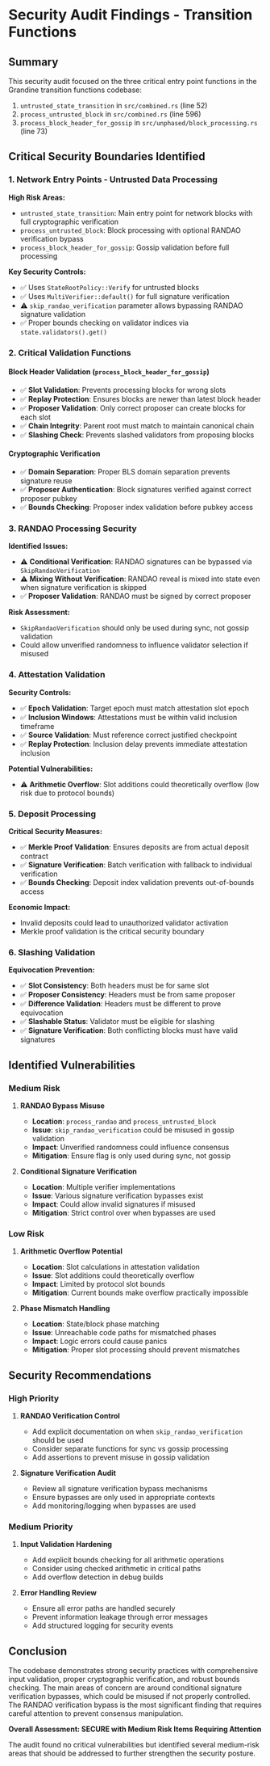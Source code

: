 # Security Audit Findings - Transition Functions

## Summary

This security audit focused on the three critical entry point functions in the Grandine transition functions codebase:

1. `untrusted_state_transition` in `src/combined.rs` (line 52)
2. `process_untrusted_block` in `src/combined.rs` (line 596) 
3. `process_block_header_for_gossip` in `src/unphased/block_processing.rs` (line 73)

## Critical Security Boundaries Identified

### 1. Network Entry Points - Untrusted Data Processing

**High Risk Areas:**
- `untrusted_state_transition`: Main entry point for network blocks with full cryptographic verification
- `process_untrusted_block`: Block processing with optional RANDAO verification bypass
- `process_block_header_for_gossip`: Gossip validation before full processing

**Key Security Controls:**
- ✅ Uses `StateRootPolicy::Verify` for untrusted blocks
- ✅ Uses `MultiVerifier::default()` for full signature verification  
- ⚠️ `skip_randao_verification` parameter allows bypassing RANDAO signature validation
- ✅ Proper bounds checking on validator indices via `state.validators().get()`

### 2. Critical Validation Functions

#### Block Header Validation (`process_block_header_for_gossip`)
- ✅ **Slot Validation**: Prevents processing blocks for wrong slots
- ✅ **Replay Protection**: Ensures blocks are newer than latest block header
- ✅ **Proposer Validation**: Only correct proposer can create blocks for each slot
- ✅ **Chain Integrity**: Parent root must match to maintain canonical chain
- ✅ **Slashing Check**: Prevents slashed validators from proposing blocks

#### Cryptographic Verification
- ✅ **Domain Separation**: Proper BLS domain separation prevents signature reuse
- ✅ **Proposer Authentication**: Block signatures verified against correct proposer pubkey
- ✅ **Bounds Checking**: Proposer index validation before pubkey access

### 3. RANDAO Processing Security

**Identified Issues:**
- ⚠️ **Conditional Verification**: RANDAO signatures can be bypassed via `SkipRandaoVerification`
- ⚠️ **Mixing Without Verification**: RANDAO reveal is mixed into state even when signature verification is skipped
- ✅ **Proposer Validation**: RANDAO must be signed by correct proposer

**Risk Assessment:**
- `SkipRandaoVerification` should only be used during sync, not gossip validation
- Could allow unverified randomness to influence validator selection if misused

### 4. Attestation Validation

**Security Controls:**
- ✅ **Epoch Validation**: Target epoch must match attestation slot epoch
- ✅ **Inclusion Windows**: Attestations must be within valid inclusion timeframe
- ✅ **Source Validation**: Must reference correct justified checkpoint
- ✅ **Replay Protection**: Inclusion delay prevents immediate attestation inclusion

**Potential Vulnerabilities:**
- ⚠️ **Arithmetic Overflow**: Slot additions could theoretically overflow (low risk due to protocol bounds)

### 5. Deposit Processing

**Critical Security Measures:**
- ✅ **Merkle Proof Validation**: Ensures deposits are from actual deposit contract
- ✅ **Signature Verification**: Batch verification with fallback to individual verification
- ✅ **Bounds Checking**: Deposit index validation prevents out-of-bounds access

**Economic Impact:**
- Invalid deposits could lead to unauthorized validator activation
- Merkle proof validation is the critical security boundary

### 6. Slashing Validation

**Equivocation Prevention:**
- ✅ **Slot Consistency**: Both headers must be for same slot
- ✅ **Proposer Consistency**: Headers must be from same proposer  
- ✅ **Difference Validation**: Headers must be different to prove equivocation
- ✅ **Slashable Status**: Validator must be eligible for slashing
- ✅ **Signature Verification**: Both conflicting blocks must have valid signatures

## Identified Vulnerabilities

### Medium Risk

1. **RANDAO Bypass Misuse**
   - **Location**: `process_randao` and `process_untrusted_block`
   - **Issue**: `skip_randao_verification` could be misused in gossip validation
   - **Impact**: Unverified randomness could influence consensus
   - **Mitigation**: Ensure flag is only used during sync, not gossip

2. **Conditional Signature Verification**
   - **Location**: Multiple verifier implementations
   - **Issue**: Various signature verification bypasses exist
   - **Impact**: Could allow invalid signatures if misused
   - **Mitigation**: Strict control over when bypasses are used

### Low Risk

1. **Arithmetic Overflow Potential**
   - **Location**: Slot calculations in attestation validation
   - **Issue**: Slot additions could theoretically overflow
   - **Impact**: Limited by protocol slot bounds
   - **Mitigation**: Current bounds make overflow practically impossible

2. **Phase Mismatch Handling**
   - **Location**: State/block phase matching
   - **Issue**: Unreachable code paths for mismatched phases
   - **Impact**: Logic errors could cause panics
   - **Mitigation**: Proper slot processing should prevent mismatches

## Security Recommendations

### High Priority

1. **RANDAO Verification Control**
   - Add explicit documentation on when `skip_randao_verification` should be used
   - Consider separate functions for sync vs gossip processing
   - Add assertions to prevent misuse in gossip validation

2. **Signature Verification Audit**
   - Review all signature verification bypass mechanisms
   - Ensure bypasses are only used in appropriate contexts
   - Add monitoring/logging when bypasses are used

### Medium Priority

1. **Input Validation Hardening**
   - Add explicit bounds checking for all arithmetic operations
   - Consider using checked arithmetic in critical paths
   - Add overflow detection in debug builds

2. **Error Handling Review**
   - Ensure all error paths are handled securely
   - Prevent information leakage through error messages
   - Add structured logging for security events

## Conclusion

The codebase demonstrates strong security practices with comprehensive input validation, proper cryptographic verification, and robust bounds checking. The main areas of concern are around conditional signature verification bypasses, which could be misused if not properly controlled. The RANDAO verification bypass is the most significant finding that requires careful attention to prevent consensus manipulation.

**Overall Assessment: SECURE with Medium Risk Items Requiring Attention**

The audit found no critical vulnerabilities but identified several medium-risk areas that should be addressed to further strengthen the security posture.